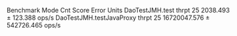 Benchmark                  Mode  Cnt         Score        Error  Units
DaoTestJMH.test           thrpt   25      2038.493 ±    123.388  ops/s
DaoTestJMH.testJavaProxy  thrpt   25  16720047.576 ± 542726.465  ops/s

